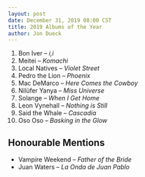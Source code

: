 ```yaml
---
layout: post
date: December 31, 2019 08:00 CST
title: 2019 Albums of the Year
author: Jon Dueck
---
```


1. Bon Iver – *i,i*
2. Meitei – *Komachi*
3. Local Natives – *Violet Street*
4. Pedro the Lion – *Phoenix*
5. Mac DeMarco – *Here Comes the Cowboy*
6. Nilüfer Yanya – *Miss Universe*
7. Solange – *When I Get Home*
8. Leon Vynehall – *Nothing is Still*
9. Said the Whale – *Cascadia*
10. Oso Oso – *Basking in the Glow*

## Honourable Mentions
- Vampire Weekend – *Father of the Bride*
- Juan Waters – *La Onda de Juan Pablo*
